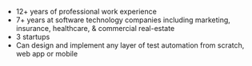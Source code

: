 * 12+ years of professional work experience
* 7+ years at software technology companies including marketing, insurance, healthcare, & commercial real-estate
* 3 startups
* Can design and implement any layer of test automation from scratch, web app or mobile
